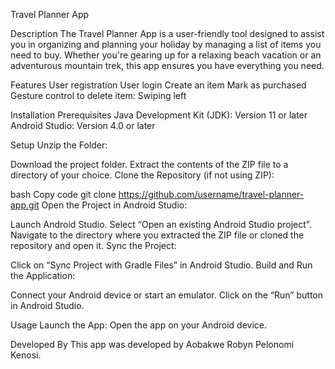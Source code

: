 Travel Planner App

Description
The Travel Planner App is a user-friendly tool designed to assist you in organizing and planning your holiday by managing a list of items you need to buy. Whether you're gearing up for a relaxing beach vacation or an adventurous mountain trek, this app ensures you have everything you need.

Features
User registration
User login
Create an item
Mark as purchased
Gesture control to delete item: Swiping left

Installation
Prerequisites
Java Development Kit (JDK): Version 11 or later
Android Studio: Version 4.0 or later

Setup
Unzip the Folder:

Download the project folder.
Extract the contents of the ZIP file to a directory of your choice.
Clone the Repository (if not using ZIP):

bash
Copy code
git clone https://github.com/username/travel-planner-app.git
Open the Project in Android Studio:

Launch Android Studio.
Select “Open an existing Android Studio project”.
Navigate to the directory where you extracted the ZIP file or cloned the repository and open it.
Sync the Project:

Click on “Sync Project with Gradle Files” in Android Studio.
Build and Run the Application:

Connect your Android device or start an emulator.
Click on the “Run” button in Android Studio.

Usage
Launch the App:
Open the app on your Android device.

Developed By
This app was developed by Aobakwe Robyn Pelonomi Kenosi.